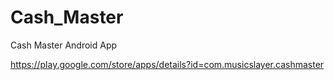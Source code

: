 # Cash_Master
Cash Master Android App

https://play.google.com/store/apps/details?id=com.musicslayer.cashmaster
